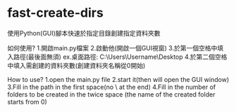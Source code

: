 # fast-create-dirs
使用Python(GUI)腳本快速於指定目錄創建指定資料夾數

如何使用?
1.開啟main.py檔案
2.啟動他(開啟一個GUI視窗)
3.於第一個空格中填入路徑(最後面無須\)
  ex.桌面路徑: C:\Users\Username\Desktop
4.於第二個空格中填入需創建的資料夾數(創建資料夾名稱從0開始)

How to use?
1.open the main.py file
2.start it(then will open the GUI window)
3.Fill in the path in the first space(no \ at the end)
4.Fill in the number of folders to be created in the twice space (the name of the created folder starts from 0)
